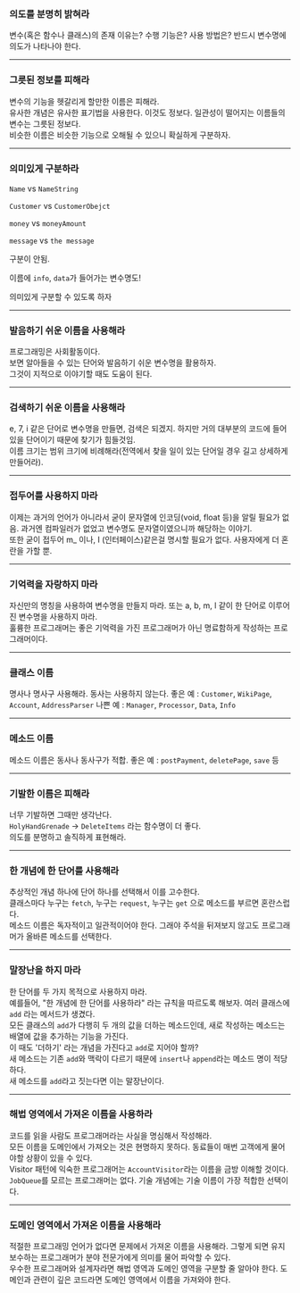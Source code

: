 ### 의도를 분명히 밝혀라
변수(혹은 함수나 클래스)의 존재 이유는? 수행 기능은? 사용 방법은?
반드시 변수명에 의도가 나타나야 한다.

---

### 그릇된 정보를 피해라
변수의 기능을 헷갈리게 할만한 이름은 피해라.<br/>
유사한 개념은 유사한 표기법을 사용한다. 이것도 정보다. 일관성이 떨어지는 이름들의 변수는 그릇된 정보다.<br/>
비슷한 이름은 비슷한 기능으로 오해될 수 있으니 확실하게 구분하자.

---
### 의미있게 구분하라

`Name` vs `NameString`

`Customer` vs `CustomerObejct`

`money` vs `moneyAmount`

`message` vs `the message`

구분이 안됨.

이름에 `info`, `data`가 들어가는 변수명도!

의미있게 구분할 수 있도록 하자

---

###	발음하기 쉬운 이름을 사용해라
프로그래밍은 사회활동이다.<br/>
보면 알아들을 수 있는 단어와 발음하기 쉬운 변수명을 활용하자.<br/>
그것이 지적으로 이야기할 때도 도움이 된다.<br/>

---

### 검색하기 쉬운 이름을 사용해라
e, 7, i 같은 단어로 변수명을 만들면, 검색은 되겠지. 하지만 거의 대부분의 코드에 들어있을 단어이기 때문에 찾기가 힘들것임.<br/>
이름 크기는 범위 크기에 비례해라(전역에서 찾을 일이 있는 단어일 경우 길고 상세하게 만들어라).<br/>

---

###	접두어를 사용하지 마라
이제는 과거의 언어가 아니라서 굳이 문자열에 인코딩(void, float 등)을 알릴 필요가 없음. 과거엔 컴파일러가 없었고 변수명도 문자열이였으니까 해당하는 이야기.<br/>
또한 굳이 접두어 m_ 이나, I (인터페이스)같은걸 명시할 필요가 없다. 사용자에게 더 혼란을 가할 뿐.<br/>

---

###	기억력을 자랑하지 마라
자신만의 명칭을 사용하여 변수명을 만들지 마라. 또는 a, b, m, l 같이 한 단어로 이루어진 변수명을 사용하지 마라.<br/>
훌륭한 프로그래머는 좋은 기억력을 가진 프로그래머가 아닌 명료함하게 작성하는 프로그래머이다.<br/>

---

###	클래스 이름
명사나 명사구 사용해라. 동사는 사용하지 않는다.
좋은 예 : `Customer`, `WikiPage`, `Account`, `AddressParser`
나쁜 예 : `Manager`, `Processor`, `Data`, `Info`

---

###	메소드 이름
메소드 이름은 동사나 동사구가 적합.
좋은 예 : `postPayment`, `deletePage`, `save` 등

---

### 기발한 이름은 피해라
너무 기발하면 그때만 생각난다.<br/>
`HolyHandGrenade` -> `DeleteItems` 라는 함수명이 더 좋다.<br/>
의도를 분명하고 솔직하게 표현해라.<br/>

---

###	한 개념에 한 단어를 사용해라
추상적인 개념 하나에 단어 하나를 선택해서 이를 고수한다.<br/>
클래스마다 누구는 `fetch`, 누구는 `request`, 누구는 `get` 으로 메소드를 부르면 혼란스럽다.<br/>
메소드 이름은 독자적이고 일관적이어야 한다. 그래야 주석을 뒤져보지 않고도 프로그래머가 올바른 메소드를 선택한다.

---

### 말장난을 하지 마라

한 단어를 두 가지 목적으로 사용하지 마라.<br/>
예를들어, "한 개념에 한 단어를 사용하라" 라는 규칙을 따르도록 해보자. 여러 클래스에 `add` 라는 메서드가 생겼다.<br/>
모든 클래스의 `add`가 다행히 두 개의 값을 더하는 메소드인데, 새로 작성하는 메소드는 배열에 값을 추가하는 기능을 가진다.<br/>
이 때도 '더하기' 라는 개념을 가진다고 `add`로 지어야 할까?<br/>
새 메소드는 기존 `add`와 맥락이 다르기 때문에 `insert`나 `append`라는 메소드 명이 적당하다.<br/>
새 메소드를 `add`라고 짓는다면 이는 말장난이다.

----

### 해법 영역에서 가져온 이름을 사용하라

코드를 읽을 사람도 프로그래머라는 사실을 명심해서 작성해라.<br/>
모든 이름을 도메인에서 가져오는 것은 현명하지 못하다. 동료들이 매번 고객에게 물어야할 상황이 있을 수 있다.<br/>
Visitor 패턴에 익숙한 프로그래머는 `AccountVisitor`라는 이름을 금방 이해할 것이다.<br/>
`JobQueue`를 모르는 프로그래머는 없다. 기술 개념에는 기술 이름이 가장 적합한 선택이다.<br/>

----

### 도메인 영역에서 가져온 이름을 사용해라

적절한 프로그래밍 언어가 없다면 문제에서 가져온 이름을 사용해라. 그렇게 되면 유지보수하는 프로그래머가 분야 전문가에게 의미를 물어 파악할 수 있다.<br/>
우수한 프로그래머와 설계자라면 해법 영역과 도메인 영역을 구분할 줄 알아야 한다. 도메인과 관련이 깊은 코드라면 도메인 영역에서 이름을 가져와야 한다.<br/>
